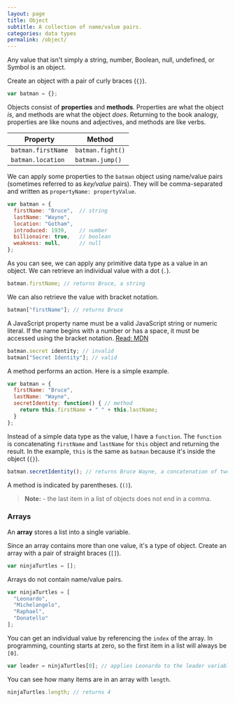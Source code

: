 ```yaml
---
layout: page
title: Object
subtitle: A collection of name/value pairs.
categories: data types
permalink: /object/
---
```


Any value that isn't simply a string, number, Boolean, null, undefined, or
Symbol is an object.

Create an object with a pair of curly braces (`{}`).

``` js
var batman = {};
```

Objects consist of **properties** and **methods**. Properties are what the
object *is*, and methods are what the object *does*. Returning to the book
analogy, properties are like nouns and adjectives, and methods are like verbs.

**Property**       | **Method**
------------       | ----------
`batman.firstName` | `batman.fight()`
`batman.location`  | `batman.jump()`

We can apply some properties to the `batman` object using name/value pairs
(sometimes referred to as *key/value* pairs). They will be comma-separated and
written as `propertyName: propertyValue`.

``` js
var batman = {
  firstName: "Bruce",  // string
  lastName: "Wayne",
  location: "Gotham",
  introduced: 1939,    // number
  billionaire: true,   // boolean
  weakness: null,      // null
};
```

As you can see, we can apply any primitive data type as a value in an object. We
can retrieve an individual value with a dot (`.`).

``` js
batman.firstName; // returns Bruce, a string
```

We can also retrieve the value with bracket notation.

``` js
batman["firstName"]; // returns Bruce
```

A JavaScript property name must be a valid JavaScript string or numeric literal.
If the name begins with a number or has a space, it must be accessed using the
bracket notation. [Read: MDN][1]

``` js
batman.secret identity; // invalid
batman["Secret Identity"]; // valid
```

A method performs an action. Here is a simple example.

``` js
var batman = {
  firstName: "Bruce",
  lastName: "Wayne",
  secretIdentity: function() { // method
    return this.firstName + " " + this.lastName;
  }
};
```

Instead of a simple data type as the value, I have a `function`. The `function`
is concatenating `firstName` and `lastName` for `this` object and returning the
result. In the example, `this` is the same as `batman` because it's inside the
object (`{}`).

``` js
batman.secretIdentity(); // returns Bruce Wayne, a concatenation of two properties
```

A method is indicated by parentheses. (`()`).

> **Note:** - the last item in a list of objects does not end in a comma.

### Arrays

An **array** stores a list into a single variable.

Since an array contains more than one value, it's a type of object. Create an
array with a pair of straight braces (`[]`).

``` js
var ninjaTurtles = [];
```

Arrays do not contain name/value pairs.

``` js
var ninjaTurtles = [
  "Leonardo",
  "Michelangelo",
  "Raphael",
  "Donatello"
];
```

You can get an individual value by referencing the `index` of the array. In
programming, counting starts at zero, so the first item in a list will always
be `[0]`.

``` js
var leader = ninjaTurtles[0]; // applies Leonardo to the leader variable
```

You can see how many items are in an array with `length`.

``` js
ninjaTurtles.length; // returns 4
```

[1]: https://developer.mozilla.org/en-US/docs/Web/JavaScript/Guide/Working_with_Objects#Objects_and_properties
